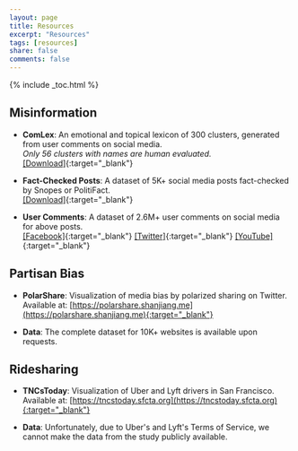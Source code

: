 ```yaml
---
layout: page
title: Resources
excerpt: "Resources"
tags: [resources]
share: false
comments: false 
---
```


{% include _toc.html %}

## Misinformation

* **ComLex**: An emotional and topical lexicon of 300 clusters, generated from user comments on social media.  
*Only 56 clusters with names are human evaluated.*  
[\[Download\]](ComLex.csv){:target="_blank"}

* **Fact-Checked Posts**: A dataset of 5K+ social media posts fact-checked by Snopes or PolitiFact.  
[\[Download\]](factchecks.csv){:target="_blank"}

* **User Comments**: A dataset of 2.6M+ user comments on social media for above posts.  
[\[Facebook\]](comments/facebook.bz2){:target="_blank"} [\[Twitter\]](comments/twitter.bz2){:target="_blank"} [\[YouTube\]](comments/youtube.bz2){:target="_blank"}

## Partisan Bias

* **PolarShare**: Visualization of media bias by polarized sharing on Twitter.  
Available at: [https://polarshare.shanjiang.me](https://polarshare.shanjiang.me){:target="_blank"}

* **Data**: The complete dataset for 10K+ websites is available upon requests.

## Ridesharing

* **TNCsToday**: Visualization of Uber and Lyft drivers in San Francisco.  
Available at: [https://tncstoday.sfcta.org](https://tncstoday.sfcta.org){:target="_blank"}

* **Data**: Unfortunately, due to Uber's and Lyft's Terms of Service, we cannot make the data from the study publicly available.
